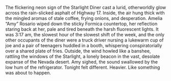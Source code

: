 The flickering neon sign of the Starlight Diner cast a lurid, otherworldly glow across the rain-slicked asphalt of Highway 17. Inside, the air hung thick with the mingled aromas of stale coffee, frying onions, and desperation.  Amelia “Amy” Rosario wiped down the sticky Formica countertop, her reflection staring back at her, pale and tired beneath the harsh fluorescent lights.  It was 3:17 am, the slowest hour of the slowest shift of the week, and the only other occupants of the diner were a truck driver nursing a lukewarm cup of joe and a pair of teenagers huddled in a booth, whispering conspiratorially over a shared plate of fries.  Outside, the wind howled like a banshee, rattling the windows of the Starlight, a lonely beacon in the vast, desolate expanse of the Nevada desert. Amy sighed, the sound swallowed by the low hum of the refrigerator.  Tonight felt different.  Heavier.  Like something was about to happen.
